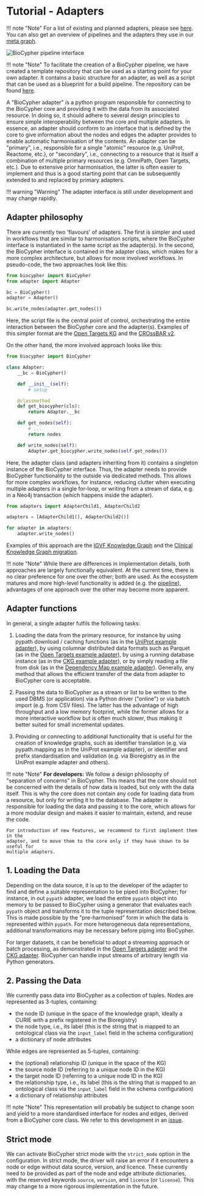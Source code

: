 # Tutorial - Adapters

!!! note "Note"
	For a list of existing and planned adapters, please see [here](adapters_info).
	You can also get an overview of pipelines and the adapters they use in our [meta
	graph](https://meta.biocypher.org).

![BioCypher pipeline interface](figure_pipeline.png)

!!! note "Note"
	To facilitate the creation of a BioCypher pipeline, we have created a template
	repository that can be used as a starting point for your own adapter. It
	contains a basic structure for an adapter, as well as a script that can be used
	as a blueprint for a build pipeline. The repository can be found
	[here](https://github.com/biocypher/project-template).	

A "BioCypher adapter" is a python program responsible for connecting to the
BioCypher core and providing it with the data from its associated resource.
In doing so, it should adhere to several design principles to ensure simple
interoperability between the core and multiple adapters. In essence, an adapter
should conform to an interface that is defined by the core to give information
about the nodes and edges the adapter provides to enable automatic harmonisation
of the contents. An adapter can be "primary", i.e., responsible for a single
"atomic" resource (e.g. UniProt, Reactome, etc.), or "secondary", i.e.,
connecting to a resource that is itself a combination of multiple primary
resources (e.g. OmniPath, Open Targets, etc.). Due to extensive prior
harmonisation, the latter is often easier to implement and thus is a good
starting point that can be subsequently extended to and replaced by primary
adapters.

!!! warning "Warning"
	The adapter interface is still under development and may change rapidly.

## Adapter philosophy

There are currently two 'flavours' of adapters. The first is simpler and used in
workflows that are similar to harmonisation scripts, where the BioCypher
interface is instantiated in the same script as the adapter(s). In the second,
the BioCypher interface is contained in the adapter class, which makes for a
more complex architecture, but allows for more involved workflows. In
pseudo-code, the two approaches look like this:

```python title="Simple adapter"
from biocypher import BioCypher
from adapter import Adapter

bc = BioCypher()
adapter = Adapter()

bc.write_nodes(adapter.get_nodes())
```

Here, the script file is the central point of control, orchestrating the entire
interaction between the BioCypher core and the adapter(s). Examples of this
simpler format are the [Open Targets
KG](https://github.com/biocypher/open-targets) and the [CROssBAR
v2](https://github.com/HUBioDataLab/CROssBAR-BioCypher-Migration).

On the other hand, the more involved approach looks like this:

```python title="Adapter base class" linenums="1"
from biocypher import BioCypher

class Adapter:
    __bc = BioCypher()

    def __init__(self):
        # setup

    @classmethod
    def get_biocypher(cls):
        return Adapter.__bc

    def get_nodes(self):
        # ...
        return nodes

    def write_nodes(self):
        Adapter.get_biocypher.write_nodes(self.get_nodes())

```

Here, the adapter class (and adapters inheriting from it) contains a singleton
instance of the BioCypher interface. Thus, the adapter needs to provide
BioCypher functionality to the outside via dedicated methods. This allows for
more complex workflows, for instance, reducing clutter when executing multiple
adapters in a single for-loop, or writing from a stream of data, e.g. in a Neo4j
transaction (which happens inside the adapter).

```python title="Main script"
from adapters import AdapterChild1, AdapterChild2

adapters = [AdapterChild1(), AdapterChild2()]

for adapter in adapters:
    adapter.write_nodes()
```

Examples of this approach are the [IGVF Knowledge
Graph](https://github.com/IGVF-DACC/igvf-catalog/tree/main/data) and the
[Clinical Knowledge
Graph migration](https://github.com/biocypher/clinical-knowledge-graph).

!!! note "Note"
	While there are differences in implementation details, both approaches are
	largely functionally equivalent. At the current time, there is no clear
	preference for one over the other; both are used. As the ecosystem matures and
	more high-level functionality is added (e.g. the
	[pipeline](https://github.com/biocypher/biocypher/milestone/1)), advantages of
	one approach over the other may become more apparent.	


## Adapter functions

In general, a single adapter fulfils the following tasks:

1. Loading the data from the primary resource, for instance by using pypath
download / caching functions (as in the [UniProt example
adapter](https://github.com/HUBioDataLab/CROssBAR-BioCypher-Migration)), by
using columnar distributed data formats such as Parquet (as in the [Open Targets
example adapter](https://github.com/biocypher/open-targets)), by using a running
database instance (as in the [CKG example
adapter](https://github.com/biocypher/clinical-knowledge-graph)), or by simply
reading a file from disk (as in the [Dependency Map example
adapter](https://github.com/biocypher/dependency-map)). Generally, any method
that allows the efficient transfer of the data from adapter to BioCypher core is
acceptable.

2. Passing the data to BioCypher as a stream or list to be written to the used
DBMS (or application) via a Python driver ("online") or via batch import (e.g.
from CSV files).  The latter has the advantage of high throughput and a low
memory footprint, while the former allows for a more interactive workflow but is
often much slower, thus making it better suited for small incremental updates.

3. Providing or connecting to additional functionality that is useful for the
creation of knowledge graphs, such as identifier translation (e.g. via
pypath.mapping as in the UniProt example adapter), or identifier and prefix
standardisation and validation (e.g. via Bioregistry as in the UniProt example
adapter and others).

!!! note "Note"
	**For developers:** We follow a design philosophy of "separation of concerns" in
	BioCypher. This means that the core should not be concerned with the details of
	how data is loaded, but only with the data itself. This is why the core does not
	contain any code for loading data from a resource, but only for writing it to
	the database. The adapter is responsible for loading the data and passing it to
	the core, which allows for a more modular design and makes it easier to
	maintain, extend, and reuse the code.

	For introduction of new features, we recommend to first implement them in the
	adapter, and to move them to the core only if they have shown to be useful for
	multiple adapters.


## 1. Loading the Data

Depending on the data source, it is up to the developer of the adapter to find
and define a suitable representation to be piped into BioCypher; for instance,
in out ``pypath`` adapter, we load the entire ``pypath`` object into memory to
be passed to BioCypher using a generator that evaluates each ``pypath`` object
and transforms it to the tuple representation described below. This is made
possible by the "pre-harmonised" form in which the data is represented within
``pypath``. For more heterogeneous data representations, additional
transformations may be necessary before piping into BioCypher.

For larger datasets, it can be beneficial to adopt a streaming approach or batch
processing, as demonstrated in the [Open Targets
adapter](https://github.com/biocypher/open-targets) and the [CKG
adapter](https://github.com/biocypher/clinical-knowledge-graph). BioCypher can
handle input streams of arbitrary length via Python generators.

## 2. Passing the Data

We currently pass data into BioCypher as a collection of tuples. Nodes are
represented as 3-tuples, containing:
- the node ID (unique in the space of the knowledge graph, ideally a CURIE with
  a prefix registered in the Bioregistry)
- the node type, i.e., its label (this is the string that is mapped to an
  ontological class via the `input_label` field in the schema configuration)
- a dictionary of node attributes

While edges are represented as 5-tuples, containing:
- the (optional) relationship ID (unique in the space of the KG)
- the source node ID (referring to a unique node ID in the KG)
- the target node ID (referring to a unique node ID in the KG)
- the relationship type, i.e., its label (this is the string that is mapped to
  an ontological class via the `input_label` field in the schema configuration)
- a dictionary of relationship attributes

!!! note "Note"
	This representation will probably be subject to change soon and yield to a more
	standardised interface for nodes and edges, derived from a BioCypher core class.
	We refer to this development in an
	[issue](https://github.com/orgs/biocypher/projects/1?pane=issue&itemId=23739517).

## Strict mode
We can activate BioCypher strict mode with the `strict_mode` option in the
configuration. In strict mode, the driver will raise an error if it encounters a
node or edge without data source, version, and licence. These currently need to
be provided as part of the node and edge attribute dictionaries, with the
reserved keywords `source`, `version`, and `licence` (or `license`). This may
change to a more rigorous implementation in the future.
